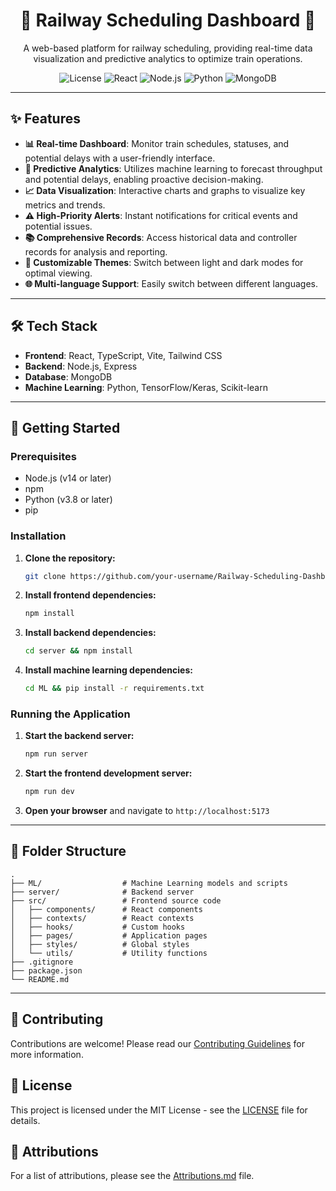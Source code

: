 <h1 align="center">🚂 Railway Scheduling Dashboard 🚆</h1>

<p align="center">
  A web-based platform for railway scheduling, providing real-time data visualization and predictive analytics to optimize train operations.
</p>

<p align="center">
  <img src="https://img.shields.io/badge/license-MIT-blue.svg" alt="License">
  <img src="https://img.shields.io/badge/React-20232A?style=for-the-badge&logo=react&logoColor=61DAFB" alt="React">
  <img src="https://img.shields.io/badge/Node.js-339933?style=for-the-badge&logo=nodedotjs&logoColor=white" alt="Node.js">
  <img src="https://img.shields.io/badge/Python-3776AB?style=for-the-badge&logo=python&logoColor=white" alt="Python">
  <img src="https://img.shields.io/badge/MongoDB-47A248?style=for-the-badge&logo=mongodb&logoColor=white" alt="MongoDB">
</p>

---

## ✨ Features

-   **📊 Real-time Dashboard**: Monitor train schedules, statuses, and potential delays with a user-friendly interface.
-   **🧠 Predictive Analytics**: Utilizes machine learning to forecast throughput and potential delays, enabling proactive decision-making.
-   **📈 Data Visualization**: Interactive charts and graphs to visualize key metrics and trends.
-   **⚠️ High-Priority Alerts**: Instant notifications for critical events and potential issues.
-   **📚 Comprehensive Records**: Access historical data and controller records for analysis and reporting.
-   **🎨 Customizable Themes**: Switch between light and dark modes for optimal viewing.
-   **🌐 Multi-language Support**: Easily switch between different languages.

---

## 🛠️ Tech Stack

-   **Frontend**: React, TypeScript, Vite, Tailwind CSS
-   **Backend**: Node.js, Express
-   **Database**: MongoDB
-   **Machine Learning**: Python, TensorFlow/Keras, Scikit-learn

---

## 🚀 Getting Started

### Prerequisites

-   Node.js (v14 or later)
-   npm
-   Python (v3.8 or later)
-   pip

### Installation

1.  **Clone the repository:**
    ```bash
    git clone https://github.com/your-username/Railway-Scheduling-Dashboard.git
    ```
2.  **Install frontend dependencies:**
    ```bash
    npm install
    ```
3.  **Install backend dependencies:**
    ```bash
    cd server && npm install
    ```
4.  **Install machine learning dependencies:**
    ```bash
    cd ML && pip install -r requirements.txt
    ```

### Running the Application

1.  **Start the backend server:**
    ```bash
    npm run server
    ```
2.  **Start the frontend development server:**
    ```bash
    npm run dev
    ```
3.  **Open your browser** and navigate to `http://localhost:5173`

---

## 📂 Folder Structure

```
.
├── ML/                  # Machine Learning models and scripts
├── server/              # Backend server
├── src/                 # Frontend source code
│   ├── components/      # React components
│   ├── contexts/        # React contexts
│   ├── hooks/           # Custom hooks
│   ├── pages/           # Application pages
│   ├── styles/          # Global styles
│   └── utils/           # Utility functions
├── .gitignore
├── package.json
└── README.md
```

---

## 🤝 Contributing

Contributions are welcome! Please read our [Contributing Guidelines](docs/Guidelines.md) for more information.

## 📄 License

This project is licensed under the MIT License - see the [LICENSE](LICENSE) file for details.

## 🙏 Attributions

For a list of attributions, please see the [Attributions.md](docs/Attributions.md) file.